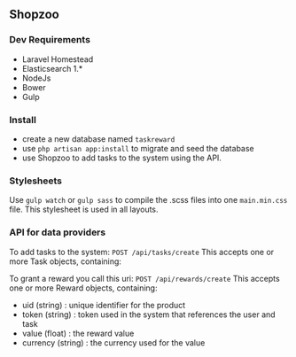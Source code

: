 
## Shopzoo

### Dev Requirements
- Laravel Homestead
- Elasticsearch 1.*
- NodeJs
- Bower
- Gulp

### Install
* create a new database named `taskreward`
* use `php artisan app:install` to migrate and seed the database
* use Shopzoo to add tasks to the system using the API.

### Stylesheets
Use `gulp watch` or `gulp sass` to compile the .scss files into one `main.min.css` file.
This stylesheet is used in all layouts.


### API for data providers
To add tasks to the system:
`POST /api/tasks/create`
This accepts one or more Task objects, containing:


To grant a reward you call this uri:
`POST /api/rewards/create`
This accepts one or more Reward objects, containing:
* uid (string) : unique identifier for the product
* token (string) : token used in the system that references the user and task
* value (float) : the reward value
* currency (string) : the currency used for the value



